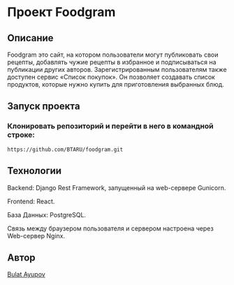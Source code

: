 #  Проект Foodgram

## Описание

Foodgram это сайт, на котором пользователи могут публиковать свои рецепты, добавлять чужие рецепты в избранное и подписываться на публикации других авторов.
Зарегистрированным пользователям также доступен сервис «Список покупок». Он позволяет создавать список продуктов, которые нужно купить для приготовления выбранных блюд.

## Запуск проекта

### Клонировать репозиторий и перейти в него в командной строке:

```
https://github.com/BTARU/foodgram.git
```

## Технологии

Backend: Django Rest Framework, запущенный на web-сервере Gunicorn.

Frontend: React.

База Данных: PostgreSQL.

Связь между браузером пользователя и сервером настроена через Web-сервер Nginx.

## Автор

[Bulat Ayupov](https://github.com/BTARU)